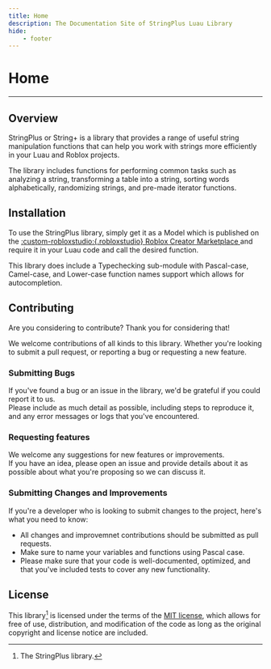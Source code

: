 ```yaml
---
title: Home
description: The Documentation Site of StringPlus Luau Library
hide:
    - footer
---
```


# Home
<hr class="md-page-heading-separator">

## Overview

StringPlus or String+ is a library that provides a range of useful string manipulation functions that can help you work with strings more efficiently in your Luau and Roblox projects.

The library includes functions for performing common tasks such as analyzing a string, transforming a table into a string, sorting words alphabetically, randomizing strings, and pre-made iterator functions.

## Installation

To use the StringPlus library, simply get it as a Model which is published on the
<a href="https://create.roblox.com/marketplace/asset/11868937809" target="_blank" title="Asset Link">
:custom-robloxstudio:{.robloxstudio} Roblox Creator Marketplace
</a>
and require it in your Luau code and call the desired function.

This library does include a Typechecking sub-module with Pascal-case, Camel-case, and Lower-case function names support which allows for autocompletion.

## Contributing

Are you considering to contribute? Thank you for considering that!

We welcome contributions of all kinds to this library. Whether you're looking to submit a pull request, or reporting a bug or requesting a new feature.

### Submitting Bugs

If you've found a bug or an issue in the library, we'd be grateful if you could report it to us. <br/>
Please include as much detail as possible, including steps to reproduce it, and any error messages or logs that you've encountered.

### Requesting features

We welcome any suggestions for new features or improvements. <br/>If you have an idea, please open an issue and provide details about it as possible about what you're proposing so we can discuss it.

### Submitting Changes and Improvements

If you're a developer who is looking to submit changes to the project, here's what you need to know:

- All changes and improvemnet contributions should be submitted as pull requests.
- Make sure to name your variables and functions using Pascal case.
- Please make sure that your code is well-documented, optimized, and that you've included tests to cover any new functionality.

## License

This library[^1] is licensed under the terms of the [MIT license](https://github.com/EgizianoEG/String-Plus/blob/main/LICENSE "Library's Repository License"), which allows for free of use, distribution, and modification of the code as long as the original copyright and license notice are included.

[^1]: The StringPlus library.